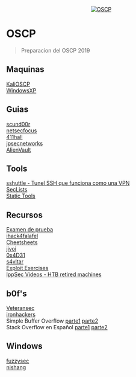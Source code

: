 <p align="center">
<a href="https://www.offensive-security.com/information-security-certifications/oscp-offensive-security-certified-professional/"><img src="https://www.offensive-security.com/wp-content/uploads/2015/09/Offsec-Red-Site-Logo-2015-3001.png" title="OSCP" alt="OSCP"></a>
</p>

# OSCP
> Preparacion del OSCP 2019

## Maquinas
[KaliOSCP](https://images.offensive-security.com/pwk-kali-vm.7z)
<br>
[WindowsXP](https://www.makeuseof.com/tag/download-windows-xp-for-free-and-legally-straight-from-microsoft-si/)
<br>

## Guias
[scund00r](https://scund00r.com/all/oscp/2018/02/25/passing-oscp.html)
<br>
[netsecfocus](https://www.netsecfocus.com/oscp/2019/03/29/The_Journey_to_Try_Harder-_TJNulls_Preparation_Guide_for_PWK_OSCP.html)
<br>
[411hall](https://411hall.github.io/OSCP-Preparation/)
<br>
[jpsecnetworks](https://www.jpsecnetworks.com/)
<br>
[AlienVault](https://www.alienvault.com/blogs/security-essentials/how-to-prepare-to-take-the-oscp)

## Tools
[sshuttle - Tunel SSH que funciona como una VPN](https://github.com/sshuttle/sshuttle)
<br>
[SecLists](https://github.com/danielmiessler/SecLists)
<br>
[Static Tools](https://github.com/ZephrFish/static-tools)

## Recursos
[Examen de prueba](https://www.hackplayers.com/2018/08/examen-de-prueba-para-estudiantes-del-OSCP.html)
<br>
[ihack4falafel](https://github.com/ihack4falafel/OSCP)
<br>
[Cheetsheets](https://ired.team/offensive-security-experiments/offensive-security-cheetsheets)
<br>
[jivoi](https://github.com/jivoi/pentest)
<br>
[0x4D31](https://github.com/0x4D31/awesome-oscp#oscp-reviews-and-guides)
<br>
[s4vitar](https://gist.github.com/s4vitar/b88fefd5d9fbbdcc5f30729f7e06826e)
<br>
[Exploit Exercises](https://github.com/FFY00/exploit-exercises)
<br>
[IppSec Videos - HTB retired machines](https://www.youtube.com/channel/UCa6eh7gCkpPo5XXUDfygQQA/videos)

## b0f's
[Veteransec](https://veteransec.com/2018/09/10/32-bit-windows-buffer-overflows-made-easy/)
<br>
[ironhackers](https://ironhackers.es/tutoriales/preparacion-oscp-windows-buffer-overflow/)
<br>
Simple Buffer Overflow [parte1](https://mega.nz/#!2dMDUSAQ!Cj_7jFtjKMq0VtFpG6N9jykJZCI12JyfVum8jrpJPsE) [parte2](https://mega.nz/#!yUFzxSra!gba7t__lHtRAgjmjcuGXvfXkcZi3SRPiMo5bnLMFm9E)
<br>
Stack Overflow en Español [parte1](https://youtu.be/7KZ5LCFr6Sw) [parte2](https://www.youtube.com/watch?v=eajvZQNoUq0)

## Windows
[fuzzysec](https://www.fuzzysecurity.com/tutorials/16.html)
<br>
[nishang](https://github.com/samratashok/nishang/blob/master/README.md)
